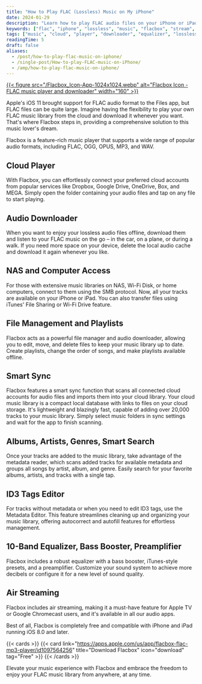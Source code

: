 ```yaml
---
title: "How to Play FLAC (Lossless) Music on My iPhone"
date: 2024-01-29
description: "Learn how to play FLAC audio files on your iPhone or iPad using Flacbox. Stream from the cloud, download offline, and organize your music library."
keywords: ["flac", "iphone", "lossless", "music", "flacbox", "stream", "offline", "player"]
tags: ["music", "cloud", "player", "downloader", "equalizer", "lossless", "offline", "FLAC", "streamer"]
readingTime: 5
draft: false
aliases:
  - /post/how-to-play-flac-music-on-iphone/
  - /single-post/How-to-play-FLAC-music-on-iPhone/
  - /amp/how-to-play-flac-music-on-iphone/
---
```


[{{< figure src="/Flacbox_Icon-App-1024x1024.webp" alt="Flacbox Icon - FLAC music player and downloader" width="160" >}}](/products/flacbox)

Apple's iOS 11 brought support for FLAC audio format to the Files app, but FLAC files can be quite large. Imagine having the flexibility to play your own FLAC music library from the cloud and download it whenever you want. That's where Flacbox steps in, providing a comprehensive solution to this music lover's dream.

Flacbox is a feature-rich music player that supports a wide range of popular audio formats, including FLAC, OGG, OPUS, MP3, and WAV.

## Cloud Player

With Flacbox, you can effortlessly connect your preferred cloud accounts from popular services like Dropbox, Google Drive, OneDrive, Box, and MEGA. Simply open the folder containing your audio files and tap on any file to start playing.

## Audio Downloader

When you want to enjoy your lossless audio files offline, download them and listen to your FLAC music on the go – in the car, on a plane, or during a walk. If you need more space on your device, delete the local audio cache and download it again whenever you like.

## NAS and Computer Access

For those with extensive music libraries on NAS, Wi-Fi Disk, or home computers, connect to them using the SMB protocol. Now, all your tracks are available on your iPhone or iPad. You can also transfer files using iTunes' File Sharing or Wi-Fi Drive feature.

## File Management and Playlists

Flacbox acts as a powerful file manager and audio downloader, allowing you to edit, move, and delete files to keep your music library up to date. Create playlists, change the order of songs, and make playlists available offline.

## Smart Sync

Flacbox features a smart sync function that scans all connected cloud accounts for audio files and imports them into your cloud library. Your cloud music library is a compact local database with links to files on your cloud storage. It's lightweight and blazingly fast, capable of adding over 20,000 tracks to your music library. Simply select music folders in sync settings and wait for the app to finish scanning.

## Albums, Artists, Genres, Smart Search

Once your tracks are added to the music library, take advantage of the metadata reader, which scans added tracks for available metadata and groups all songs by artist, album, and genre. Easily search for your favorite albums, artists, and tracks with a single tap.

## ID3 Tags Editor

For tracks without metadata or when you need to edit ID3 tags, use the Metadata Editor. This feature streamlines cleaning up and organizing your music library, offering autocorrect and autofill features for effortless management.

## 10-Band Equalizer, Bass Booster, Preamplifier

Flacbox includes a robust equalizer with a bass booster, iTunes-style presets, and a preamplifier. Customize your sound system to achieve more decibels or configure it for a new level of sound quality.

## Air Streaming

Flacbox includes air streaming, making it a must-have feature for Apple TV or Google Chromecast users, and it's available in all our audio apps.

Best of all, Flacbox is completely free and compatible with iPhone and iPad running iOS 8.0 and later.

{{< cards >}}
  {{< card link="https://apps.apple.com/us/app/flacbox-flac-mp3-player/id1097564256" title="Download Flacbox" icon="download" tag="Free" >}}
{{< /cards >}}

Elevate your music experience with Flacbox and embrace the freedom to enjoy your FLAC music library from anywhere, at any time.
